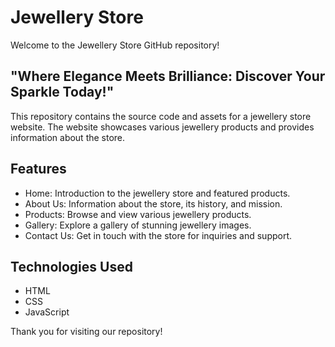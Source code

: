 # Jewellery Store

Welcome to the Jewellery Store GitHub repository!
## "Where Elegance Meets Brilliance: Discover Your Sparkle Today!"



This repository contains the source code and assets for a jewellery store website. The website showcases various jewellery products and provides information about the store.

## Features

- Home: Introduction to the jewellery store and featured products.
- About Us: Information about the store, its history, and mission.
- Products: Browse and view various jewellery products.
- Gallery: Explore a gallery of stunning jewellery images.
- Contact Us: Get in touch with the store for inquiries and support.

## Technologies Used

- HTML
- CSS
- JavaScript 
  
Thank you for visiting our repository!
